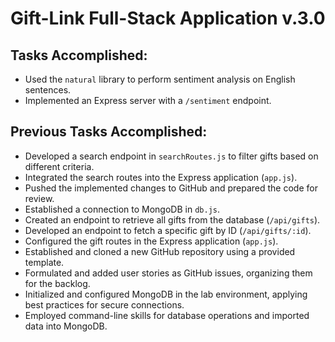 # Gift-Link Full-Stack Application v.3.0

## Tasks Accomplished:

- Used the `natural` library to perform sentiment analysis on English sentences.
- Implemented an Express server with a `/sentiment` endpoint.

## Previous Tasks Accomplished:

- Developed a search endpoint in `searchRoutes.js` to filter gifts based on different criteria.
- Integrated the search routes into the Express application (`app.js`).
- Pushed the implemented changes to GitHub and prepared the code for review.
- Established a connection to MongoDB in `db.js`.
- Created an endpoint to retrieve all gifts from the database (`/api/gifts`).
- Developed an endpoint to fetch a specific gift by ID (`/api/gifts/:id`).
- Configured the gift routes in the Express application (`app.js`).
- Established and cloned a new GitHub repository using a provided template.
- Formulated and added user stories as GitHub issues, organizing them for the backlog.
- Initialized and configured MongoDB in the lab environment, applying best practices for secure connections.
- Employed command-line skills for database operations and imported data into MongoDB.